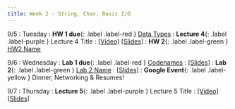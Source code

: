 ```yaml
---
title: Week 2 - String, Char, Basic I/O
---
```


9/5 
: Tuesday
: **HW 1 due**{: .label .label-red } [Data Types](https://edstem.org/us/courses/41440/lessons/70331/slides/402532)
: **Lecture 4**{: .label .label-purple } Lecture 4 Title
  : [\[Video\]](https://google.com) [\[Slides\]](https://google.com)
: **HW 2**{: .label .label-green } [HW2 Name](https://google.com)

9/6
: Wednesday
: **Lab 1 due**{: .label .label-red } [Codenames](https://edstem.org/us/courses/41440/lessons/74324/slides/404451)
  : [\[Slides\]](https://edstem.org/us/courses/41440/lessons/70330/slides/376323)
: **Lab 2**{: .label .label-green } [Lab 2 Name](https://google.com)
  : [\[Slides\]](https://edstem.org/us/courses/41440/lessons/74324/slides/404451)
: **Google Event**{: .label .label-yellow } Dinner, Networking & Resumes!

9/7 
: Thursday
: **Lecture 5**{: .label .label-purple } Lecture 5 Title
  : [\[Video\]](https://www.youtube.com/watch?v=hzsbn6XtB2E) [\[Slides\]](https://google.com)